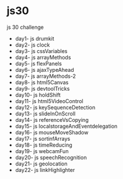 # js30

js 30 challenge

- day1- js drumkit
- day2- js clock
- day3- js cssVariables
- day4- js arrayMethods
- day5- js flexPanels
- day6- js ajaxTypeAhead
- day7- js arrayMethods-2
- day8- js html5Canvas
- day9- js devtoolTricks
- day10- js holdShift
- day11- js html5VideoControl
- day12- js keySequenceDetection
- day13- js slideInOnScroll
- day14- js referenceVsCopying
- day15- js localstorageAndEventdelegation
- day16- js mouseMoveShadow
- day17- js sortinfArrays
- day18- js timeReducing
- day19- js webcamFun
- day20- js speechRecognition
- day21- js geolocation
- day22- js linkHighlighter
